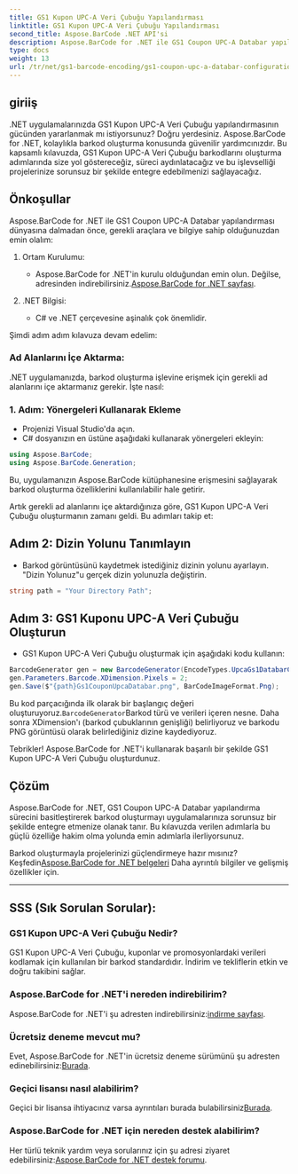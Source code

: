 ```yaml
---
title: GS1 Kupon UPC-A Veri Çubuğu Yapılandırması
linktitle: GS1 Kupon UPC-A Veri Çubuğu Yapılandırması
second_title: Aspose.BarCode .NET API'si
description: Aspose.BarCode for .NET ile GS1 Coupon UPC-A Databar yapılandırmasını öğrenin. Kolayca barkod oluşturun. Şimdi başla!
type: docs
weight: 13
url: /tr/net/gs1-barcode-encoding/gs1-coupon-upc-a-databar-configuration/
---
```


## giriiş

.NET uygulamalarınızda GS1 Kupon UPC-A Veri Çubuğu yapılandırmasının gücünden yararlanmak mı istiyorsunuz? Doğru yerdesiniz. Aspose.BarCode for .NET, kolaylıkla barkod oluşturma konusunda güvenilir yardımcınızdır. Bu kapsamlı kılavuzda, GS1 Kupon UPC-A Veri Çubuğu barkodlarını oluşturma adımlarında size yol göstereceğiz, süreci aydınlatacağız ve bu işlevselliği projelerinize sorunsuz bir şekilde entegre edebilmenizi sağlayacağız.

## Önkoşullar

Aspose.BarCode for .NET ile GS1 Coupon UPC-A Databar yapılandırması dünyasına dalmadan önce, gerekli araçlara ve bilgiye sahip olduğunuzdan emin olalım:

1. Ortam Kurulumu:
   -  Aspose.BarCode for .NET'in kurulu olduğundan emin olun. Değilse, adresinden indirebilirsiniz.[Aspose.BarCode for .NET sayfası](https://releases.aspose.com/barcode/net/).

2. .NET Bilgisi:
   - C# ve .NET çerçevesine aşinalık çok önemlidir.

Şimdi adım adım kılavuza devam edelim:

### Ad Alanlarını İçe Aktarma:

.NET uygulamanızda, barkod oluşturma işlevine erişmek için gerekli ad alanlarını içe aktarmanız gerekir. İşte nasıl:

### 1. Adım: Yönergeleri Kullanarak Ekleme
- Projenizi Visual Studio'da açın.
- C# dosyanızın en üstüne aşağıdaki kullanarak yönergeleri ekleyin:

```csharp
using Aspose.BarCode;
using Aspose.BarCode.Generation;
```

Bu, uygulamanızın Aspose.BarCode kütüphanesine erişmesini sağlayarak barkod oluşturma özelliklerini kullanılabilir hale getirir.

Artık gerekli ad alanlarını içe aktardığınıza göre, GS1 Kupon UPC-A Veri Çubuğu oluşturmanın zamanı geldi. Bu adımları takip et:

## Adım 2: Dizin Yolunu Tanımlayın
- Barkod görüntüsünü kaydetmek istediğiniz dizinin yolunu ayarlayın. "Dizin Yolunuz"u gerçek dizin yolunuzla değiştirin.

```csharp
string path = "Your Directory Path";
```

## Adım 3: GS1 Kuponu UPC-A Veri Çubuğu Oluşturun
- GS1 Kupon UPC-A Veri Çubuğu oluşturmak için aşağıdaki kodu kullanın:

```csharp
BarcodeGenerator gen = new BarcodeGenerator(EncodeTypes.UpcaGs1DatabarCoupon, "123456789012(8110)ASPOSE");
gen.Parameters.Barcode.XDimension.Pixels = 2;
gen.Save($"{path}Gs1CouponUpcaDatabar.png", BarCodeImageFormat.Png);
```

 Bu kod parçacığında ilk olarak bir başlangıç değeri oluşturuyoruz.`BarcodeGenerator`Barkod türü ve verileri içeren nesne. Daha sonra XDimension'ı (barkod çubuklarının genişliği) belirliyoruz ve barkodu PNG görüntüsü olarak belirlediğiniz dizine kaydediyoruz.

Tebrikler! Aspose.BarCode for .NET'i kullanarak başarılı bir şekilde GS1 Kupon UPC-A Veri Çubuğu oluşturdunuz.

## Çözüm

Aspose.BarCode for .NET, GS1 Coupon UPC-A Databar yapılandırma sürecini basitleştirerek barkod oluşturmayı uygulamalarınıza sorunsuz bir şekilde entegre etmenize olanak tanır. Bu kılavuzda verilen adımlarla bu güçlü özelliğe hakim olma yolunda emin adımlarla ilerliyorsunuz.

 Barkod oluşturmayla projelerinizi güçlendirmeye hazır mısınız? Keşfedin[Aspose.BarCode for .NET belgeleri](https://reference.aspose.com/barcode/net/) Daha ayrıntılı bilgiler ve gelişmiş özellikler için.

---

## SSS (Sık Sorulan Sorular):

### GS1 Kupon UPC-A Veri Çubuğu Nedir?
GS1 Kupon UPC-A Veri Çubuğu, kuponlar ve promosyonlardaki verileri kodlamak için kullanılan bir barkod standardıdır. İndirim ve tekliflerin etkin ve doğru takibini sağlar.

### Aspose.BarCode for .NET'i nereden indirebilirim?
Aspose.BarCode for .NET'i şu adresten indirebilirsiniz:[indirme sayfası](https://releases.aspose.com/barcode/net/).

### Ücretsiz deneme mevcut mu?
 Evet, Aspose.BarCode for .NET'in ücretsiz deneme sürümünü şu adresten edinebilirsiniz:[Burada](https://releases.aspose.com/).

### Geçici lisansı nasıl alabilirim?
 Geçici bir lisansa ihtiyacınız varsa ayrıntıları burada bulabilirsiniz[Burada](https://purchase.aspose.com/temporary-license/).

### Aspose.BarCode for .NET için nereden destek alabilirim?
 Her türlü teknik yardım veya sorularınız için şu adresi ziyaret edebilirsiniz:[Aspose.BarCode for .NET destek forumu](https://forum.aspose.com/c/barcode/13).

